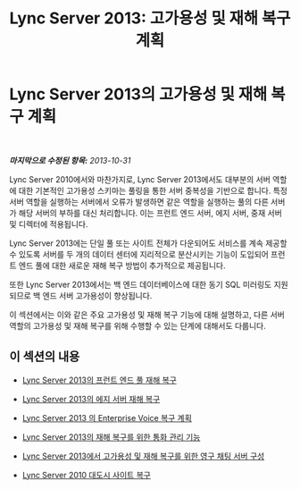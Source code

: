 ﻿---
title: 'Lync Server 2013: 고가용성 및 재해 복구 계획'
TOCTitle: 고가용성 및 재해 복구 계획
ms:assetid: 15a72073-0336-45dd-b2a0-35e7522c6000
ms:mtpsurl: https://technet.microsoft.com/ko-kr/library/JJ204703(v=OCS.15)
ms:contentKeyID: 49302908
ms.date: 08/10/2015
mtps_version: v=OCS.15
ms.translationtype: HT
---

# Lync Server 2013의 고가용성 및 재해 복구 계획

 

_**마지막으로 수정된 항목:** 2013-10-31_

Lync Server 2010에서와 마찬가지로, Lync Server 2013에서도 대부분의 서버 역할에 대한 기본적인 고가용성 스키마는 풀링을 통한 서버 중복성을 기반으로 합니다. 특정 서버 역할을 실행하는 서버에서 오류가 발생하면 같은 역할을 실행하는 풀의 다른 서버가 해당 서버의 부하를 대신 처리합니다. 이는 프런트 엔드 서버, 에지 서버, 중재 서버 및 디렉터에 적용됩니다.

Lync Server 2013에는 단일 풀 또는 사이트 전체가 다운되어도 서비스를 계속 제공할 수 있도록 서버를 두 개의 데이터 센터에 지리적으로 분산시키는 기능이 도입되어 프런트 엔드 풀에 대한 새로운 재해 복구 방법이 추가적으로 제공됩니다.

또한 Lync Server 2013에서는 백 엔드 데이터베이스에 대한 동기 SQL 미러링도 지원되므로 백 엔드 서버 고가용성이 향상됩니다.

이 섹션에서는 이와 같은 주요 고가용성 및 재해 복구 기능에 대해 설명하고, 다른 서버 역할의 고가용성 및 재해 복구를 위해 수행할 수 있는 단계에 대해서도 다룹니다.

## 이 섹션의 내용

  - [Lync Server 2013의 프런트 엔드 풀 재해 복구](lync-server-2013-front-end-pool-disaster-recovery.md)

  - [Lync Server 2013의 에지 서버 재해 복구](lync-server-2013-edge-server-disaster-recovery.md)

  - [Lync Server 2013 의 Enterprise Voice 복구 계획](lync-server-2013-planning-for-enterprise-voice-resiliency.md)

  - [Lync Server 2013의 재해 복구를 위한 통화 관리 기능](lync-server-2013-call-management-features-for-disaster-recovery.md)

  - [Lync Server 2013에서 고가용성 및 재해 복구를 위한 영구 채팅 서버 구성](lync-server-2013-configuring-persistent-chat-server-for-high-availability-and-disaster-recovery.md)

  - [Lync Server 2010 대도시 사이트 복구](lync-server-2013-compatibility-with-lync-server-2010-metropolitan-site-resiliency.md)

